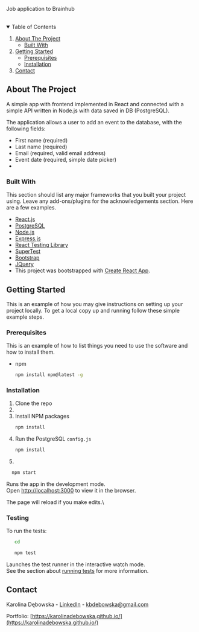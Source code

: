 Job application to Brainhub

<!-- PROJECT LOGO -->
<br />

<!-- TABLE OF CONTENTS -->
<details open="open">
  <summary>Table of Contents</summary>
  <ol>
    <li>
      <a href="#about-the-project">About The Project</a>
      <ul>
        <li><a href="#built-with">Built With</a></li>
      </ul>
    </li>
    <li>
      <a href="#getting-started">Getting Started</a>
      <ul>
        <li><a href="#prerequisites">Prerequisites</a></li>
        <li><a href="#installation">Installation</a></li>
      </ul>
    </li>
    <li><a href="#contact">Contact</a></li>
  </ol>
</details>

<!-- ABOUT THE PROJECT -->
## About The Project

A simple app with frontend implemented in React and connected with a simple API written in Node.js with data saved in DB (PostgreSQL).

The application allows a user to add an event to the database, with the following fields:
* First name (required)
* Last name (required)
* Email (required, valid email address)
* Event date (required, simple date picker)
* 
### Built With

This section should list any major frameworks that you built your project using. Leave any add-ons/plugins for the acknowledgements section. Here are a few examples.
* [React.js](https://reactjs.org/)
* [PostgreSQL](https://www.postgresql.org/)
* [Node.js](https://nodejs.org/en/)
* [Express.js](https://expressjs.com/)
* [React Testing Library](https://testing-library.com/docs/react-testing-library/intro/)
* [SuperTest](https://www.npmjs.com/package/supertest)
* [Bootstrap](https://getbootstrap.com)
* [JQuery](https://jquery.com)
* This project was bootstrapped with [Create React App](https://github.com/facebook/create-react-app).

<!-- GETTING STARTED -->
## Getting Started

This is an example of how you may give instructions on setting up your project locally.
To get a local copy up and running follow these simple example steps.

### Prerequisites

This is an example of how to list things you need to use the software and how to install them.
* npm
  ```sh
  npm install npm@latest -g
  ```

### Installation

1. Clone the repo
2. 
3. Install NPM packages
   ```sh
   npm install
   ```
3. Run the PostgreSQL `config.js`
   ```sh
   npm install
   ```
4.
 ```sh
   npm start
   ```

Runs the app in the development mode.\
Open [http://localhost:3000](http://localhost:3000) to view it in the browser.

The page will reload if you make edits.\

### Testing

To run the tests:
```sh
   cd 
   ```
```sh
   npm test
   ```
   Launches the test runner in the interactive watch mode.\
See the section about [running tests](https://facebook.github.io/create-react-app/docs/running-tests) for more information.

<!-- CONTACT -->
## Contact

Karolina Dębowska - [LinkedIn](https://www.linkedin.com/in/karolinadebowska/) - kbdebowska@gmail.com

Portfolio: [https://karolinadebowska.github.io/](https://karolinadebowska.github.io/)
